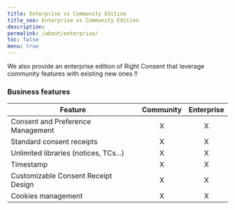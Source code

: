 ```yaml
---
title: Enterprise vs Community Edition
title_seo: Enterprise vs Community Edition
description: 
permalink: /about/enterprise/
toc: false
menu: true
---
```


We also provide an enterprise edition of Right Consent that leverage community features with existing new ones !!

### Business features

| Feature | Community | Enterprise |
| --- |:---:|:---:|
| Consent and Preference Management | X | X |
| Standard consent receipts | X | X |
| Unlimited libraries (notices, TCs...) | X | X |
| Timestamp | X | X |
| Customizable Consent Receipt Design | X | X |
| Cookies management | X | X |